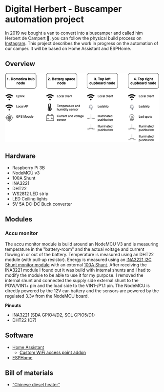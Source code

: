 # Digital Herbert - Buscamper automation project
In 2019 we bought a van to convert into a buscamper and called him Herbert de Campert 🚐, you can follow the physical build process on [Instagram](https://www.instagram.com/herbertdecampert/). This project describes the work in progress on the automation of our camper. It will be based on Home Assistant and ESPHome.

## Overview
![Schematic overview](Digital_Herbert.png "Schematic overview")



## Hardware
- Raspberry Pi 3B
- NodeMCU v3
- 100A Shunt
- INA3221
- DHT22
- WS2812 LED strip
- LED Ceiling lights
- 5V 5A DC-DC Buck converter

## Modules
### Accu monitor
The accu monitor module is build around an NodeMCU V3 and is measuring temperature in the "battery-room" and the actual voltage and current flowing in or out of the battery. Temperature is measured using an DHT22 module (with pull-up resistor). Energy is measured using an [INA3221 I2C Shunt monitor module](https://nl.aliexpress.com/item/32828796768.html) with an external [100A Shunt](https://nl.aliexpress.com/item/32879352313.html). After receiving the INA3221 module I found out it was build with internal shunts and I had to modify the module to be able to use it for my purpose. I removed the internal shunt and connected the supply side external shunt to the POW/VIN1+ pin and the load side to the VIN1-/P1.1 pin. The NodeMCU is directly powered by the 12V car-battery and the sensors are powered by the regulated 3.3v from the NodeMCU board.

**Pinouts**
- INA3221 (SDA GPIO4/D2, SCL GPIO5/D1)
- DHT22 (D7)


## Software
- [Home Assistant](https://www.home-assistant.io/)
  - [Custom WiFi access point addon](https://github.com/joosthb/hassio-addons)
- [ESPHome](https://esphome.io/)

## Bill of materials
- ["Chinese diesel heater"](https://nl.aliexpress.com/item/32836642933.html)
